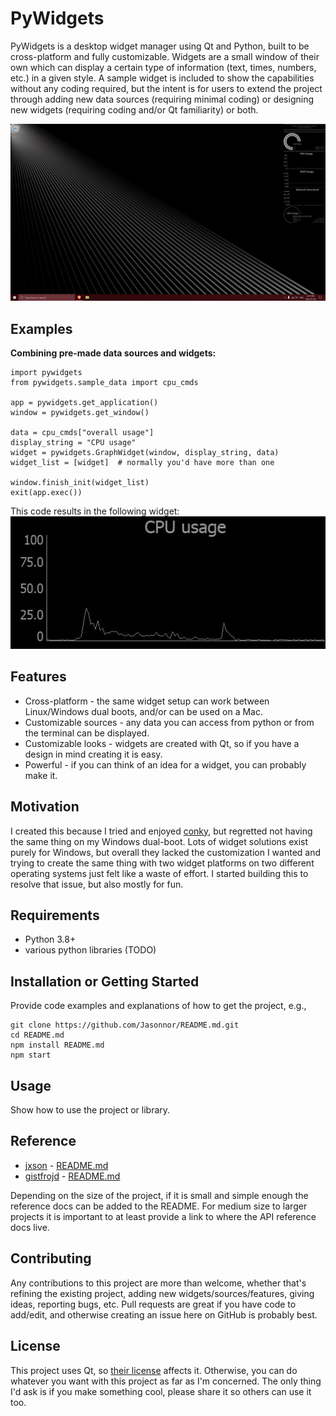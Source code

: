 # PyWidgets

PyWidgets is a desktop widget manager using Qt and Python, built to be cross-platform and fully customizable.
Widgets are a small window of their own which can display a certain type of information (text, times, numbers, etc.) in a given style.
A sample widget is included to show the capabilities without any coding required, but the intent is for users to extend the project through adding new data sources (requiring minimal coding) or designing new widgets (requiring coding and/or Qt familiarity) or both.

![sample widget image](sample_widget_example.jpg "An example of a widget setup")
## Examples

**Combining pre-made data sources and widgets:**  
```python3
import pywidgets
from pywidgets.sample_data import cpu_cmds

app = pywidgets.get_application()
window = pywidgets.get_window()

data = cpu_cmds["overall usage"]
display_string = "CPU usage"
widget = pywidgets.GraphWidget(window, display_string, data)
widget_list = [widget]  # normally you'd have more than one

window.finish_init(widget_list)
exit(app.exec())
```
This code results in the following widget:  
![Image of above widget](graph_widget_example.jpg "The widget created by the code above")
## Features
* Cross-platform - the same widget setup can work between Linux/Windows dual boots, and/or can be used on a Mac.
* Customizable sources - any data you can access from python or from the terminal can be displayed.
* Customizable looks - widgets are created with Qt, so if you have a design in mind creating it is easy.
* Powerful - if you can think of an idea for a widget, you can probably make it.
## Motivation

I created this because I tried and enjoyed [conky](https://wiki.archlinux.org/title/Conky), but regretted not having the same thing on my Windows dual-boot.
Lots of widget solutions exist purely for Windows, but overall they lacked the customization I wanted and trying to create the same thing with two widget platforms on two different operating systems just felt like a waste of effort. I started building this to resolve that issue, but also mostly for fun. 
## Requirements
* Python 3.8+
* various python libraries (TODO)

## Installation or Getting Started

Provide code examples and explanations of how to get the project, e.g.,

	git clone https://github.com/Jasonnor/README.md.git
    cd README.md
    npm install README.md
    npm start

## Usage

Show how to use the project or library.
    
## Reference

+ [jxson](https://gist.github.com/jxson) - [README.md](https://gist.github.com/jxson/1784669)
+ [gistfrojd](https://gist.github.com/gistfrojd) - [README.md](https://gist.github.com/gistfrojd/5fcd3b70949ac6376f66)

Depending on the size of the project, if it is small and simple enough the reference docs can be added to the README. For medium size to larger projects it is important to at least provide a link to where the API reference docs live.

## Contributing
Any contributions to this project are more than welcome, whether that's refining the existing project, adding new widgets/sources/features, giving ideas, reporting bugs, etc.
Pull requests are great if you have code to add/edit, and otherwise creating an issue here on GitHub is probably best.

## License

This project uses Qt, so [their license](https://www.qt.io/licensing/) affects it.
Otherwise, you can do whatever you want with this project as far as I'm concerned. The only thing I'd ask is if you make something cool, please share it so others can use it too.